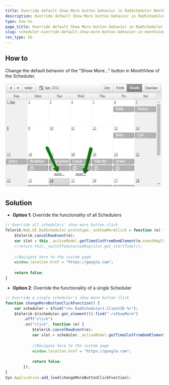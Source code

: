 ```yaml
---
title: Override default Show More button behavior in RadScheduler MonthView
description: Override default Show More button behavior in RadScheduler MonthView. Check it now!
type: how-to
page_title: Override default Show More button behavior in RadScheduler MonthView
slug: scheduler-override-default-show-more-button-behavior-in-monthview
res_type: kb
---
```



## How to 

Change the default behavior of the "Show More..." button in MonthView of the Scheduler.

![Scheduler show more button](images/scheduler-override-default-show-more-button-behavior-in-monthview.png)

## Solution

- **Option 1**: Override the functionality of all Schedulers

````JavaScript
// Override all schedulers' show more button click
Telerik.Web.UI.RadScheduler.prototype._onShowMoreClick = function (e) {
    $telerik.cancelRawEvent(e);
    var slot = this._activeModel.getTimeSlotFromDomElement(e.eventMapTarget);
    //return this._switchToSelectedDay(slot.get_startTime());

    //Navigate here to the custom page
    window.location.href = "https://google.com";

    return false;
}
````

- **Option 2**: Override the functionality of a single Scheduler

````JavaScript
// Override a single scheduler's show more button click
function changeMoreButtonClickFunction() {
    var scheduler = $find("<%= RadScheduler1.ClientID %>");
    $telerik.$(scheduler.get_element()).find(".rsShowMore")
        .off("click")
        .on("click", function (e) {
            $telerik.cancelRawEvent(e);
            var slot = scheduler._activeModel.getTimeSlotFromDomElement(e.target);

            //Navigate here to the custom page
            window.location.href = "https://google.com";

            return false;
        });
}
Sys.Application.add_load(changeMoreButtonClickFunction);
````

 